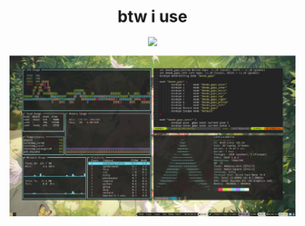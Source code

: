 <h1 align="center">btw i use</h1>
<p align="center"><img src="https://www.archlinux.org/static/logos/archlinux-logo-black-90dpi.0c696e9c0d84.png"></p>

![Screenshot](/scrot/scrot.png)
